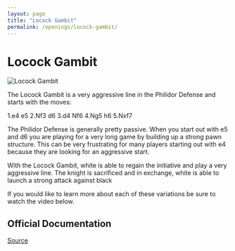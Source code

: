 ```yaml
---
layout: page
title: "Locock Gambit"
permalink: /openings/locock-gambit/
---
```

# Locock Gambit


![Locock Gambit](/locock-gambit.png)


The Locock Gambit is a very aggressive line in the Philidor Defense and starts with the moves:

1.e4 e5
2.Nf3 d6
3.d4 Nf6
4.Ng5 h6
5.Nxf7

The Philidor Defense is generally pretty passive. When you start out with e5 and d6 you are playing for a very long game by building up a strong pawn structure. This can be very frustrating for many players starting out with e4 because they are looking for an aggressive start.

With the Locock Gambit, white is able to regain the initiative and play a very aggressive line. The knight is sacrificed and in exchange, white is able to launch a strong attack against black

If you would like to learn more about each of these variations be sure to watch the video below.







## Official Documentation
[Source](https://www.thechesswebsite.com/locock-gambit/)

